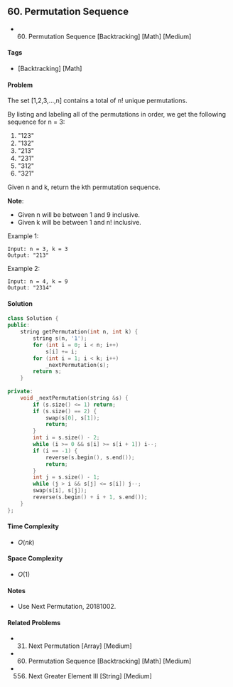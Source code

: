 ## 60. Permutation Sequence
- 60. Permutation Sequence [Backtracking] [Math] [Medium]

#### Tags
- [Backtracking] [Math]

#### Problem
The set [1,2,3,...,n] contains a total of n! unique permutations.

By listing and labeling all of the permutations in order, we get the following sequence for n = 3:

1. "123"
2. "132"
3. "213"
4. "231"
5. "312"
6. "321"

Given n and k, return the kth permutation sequence.

**Note**:

- Given n will be between 1 and 9 inclusive.
- Given k will be between 1 and n! inclusive.

Example 1:

    Input: n = 3, k = 3
    Output: "213"

Example 2:

    Input: n = 4, k = 9
    Output: "2314"

#### Solution
``` C++
class Solution {
public:
    string getPermutation(int n, int k) {
        string s(n, '1');
        for (int i = 0; i < n; i++)
            s[i] += i;
        for (int i = 1; i < k; i++)
            _nextPermutation(s);
        return s;
    }
    
private:
    void _nextPermutation(string &s) {
        if (s.size() <= 1) return;
        if (s.size() == 2) {
            swap(s[0], s[1]);
            return;
        }
        int i = s.size() - 2;
        while (i >= 0 && s[i] >= s[i + 1]) i--;
        if (i == -1) {
            reverse(s.begin(), s.end());
            return;
        }
        int j = s.size() - 1;
        while (j > i && s[j] <= s[i]) j--;
        swap(s[i], s[j]);
        reverse(s.begin() + i + 1, s.end());
    }
};
```

#### Time Complexity
- $O(nk)$

#### Space Complexity
- $O(1)$

#### Notes
- Use Next Permutation, 20181002.

#### Related Problems
- 31. Next Permutation [Array] [Medium]
- 60. Permutation Sequence [Backtracking] [Math] [Medium]
- 556. Next Greater Element III [String] [Medium]
